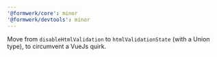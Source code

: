 ```yaml
---
'@formwerk/core': minor
'@formwerk/devtools': minor
---
```


Move from `disableHtmlValidation` to `htmlValidationState` (with a Union type), to circumvent a VueJs quirk.
